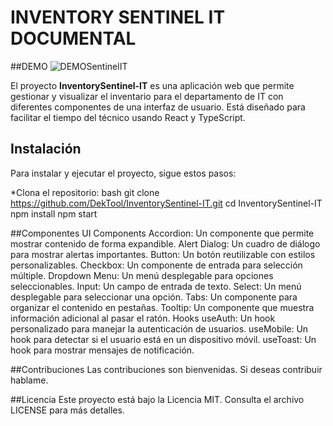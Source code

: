 # INVENTORY SENTINEL IT DOCUMENTAL 

##DEMO
![DEMOSentinelIT](https://github.com/user-attachments/assets/2f463838-8649-4d39-bc96-08488dabfc15)


El proyecto **InventorySentinel-IT** es una aplicación web que permite gestionar y visualizar el inventario para el departamento de IT con diferentes componentes de una interfaz de usuario. Está diseñado para facilitar el tiempo del técnico usando React y TypeScript.

## Instalación

Para instalar y ejecutar el proyecto, sigue estos pasos:

*Clona el repositorio:
 bash
   git clone https://github.com/DekTool/InventorySentinel-IT.git
   cd InventorySentinel-IT
   npm install
   npm start

##Componentes
UI Components
  Accordion: Un componente que permite mostrar contenido de forma expandible.
  Alert Dialog: Un cuadro de diálogo para mostrar alertas importantes.
  Button: Un botón reutilizable con estilos personalizables.
  Checkbox: Un componente de entrada para selección múltiple.
  Dropdown Menu: Un menú desplegable para opciones seleccionables.
  Input: Un campo de entrada de texto.
  Select: Un menú desplegable para seleccionar una opción.
  Tabs: Un componente para organizar el contenido en pestañas.
  Tooltip: Un componente que muestra información adicional al pasar el ratón.
  Hooks
  useAuth: Un hook personalizado para manejar la autenticación de usuarios.
  useMobile: Un hook para detectar si el usuario está en un dispositivo móvil.
  useToast: Un hook para mostrar mensajes de notificación.
  
##Contribuciones
Las contribuciones son bienvenidas. Si deseas contribuir hablame. 

##Licencia
Este proyecto está bajo la Licencia MIT. Consulta el archivo LICENSE para más detalles.
